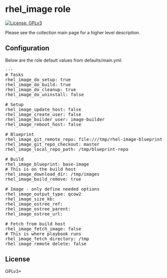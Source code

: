# rhel_image role

[![License: GPLv3](https://img.shields.io/badge/license-GPLv3-brightgreen.svg)](https://www.gnu.org/licenses/gpl-3.0)

Please see the collection main page for a higher level description.

## Configuration

Below are the role default values from defaults/main.yml:

<pre>
---
# Tasks
rhel_image_do_setup: true
rhel_image_do_build: true
rhel_image_do_cleanup: true
rhel_image_do_uninstall: false

# Setup
rhel_image_update_host: false
rhel_image_create_user: false
rhel_image_builder_user: image-builder
rhel_image_reboot_host: false

# Blueprint
rhel_image_git_remote_repo: file:///tmp/rhel-image-blueprints.git
rhel_image_git_repo_checkout: master
rhel_image_local_repo_path: /tmp/blueprint-repo

# Build
rhel_image_blueprint: base-image
# This is on the build host
rhel_image_download_dir: /tmp/images
rhel_image_build_remove: true

# Image - only define needed options
rhel_image_output_type: qcow2
rhel_image_size_kb:
rhel_image_ostree_ref:
rhel_image_ostree_parent:
rhel_image_ostree_url:

# Fetch from build host
rhel_image_fetch_image: false
# This is where playbook runs
rhel_image_fetch_directory: /tmp
rhel_image_remote_delete: false
</pre>

## License

GPLv3+

